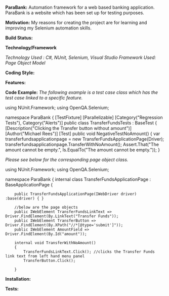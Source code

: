 **ParaBank:**
Automation framework for a web based banking application. ParaBank is a website which has been set up for testing purposes.

**Motivation:**
My reasons for creating the project are for learning and improving my Selenium automation skills.

**Build Status:**

**Technology/Framework**

*Technology Used : C#, NUnit, Selenium, Visual Studio*
*Framework Used: Page Object Model*

**Coding Style:**

**Features:** 

**Code Example:**
*The following example is a test case class which has the test case linked to a specific feature.*

using NUnit.Framework;
using OpenQA.Selenium;

namespace ParaBank
{
    [TestFixture]
    [Parallelizable]
    [Category("Regression Tests"), Category("Alerts")]
    public class TransferFundsTests : BaseTest
    {
        [Description("Clicking the Transfer button without amount")]
        [Author("Michael Rees")]
        [Test]
        public void NegativeTestNoAmount()
        {
            var transferfundsapplicationpage = new TransferFundsApplicationPage(Driver);
            transferfundsapplicationpage.TransferWithNoAmount();
            Assert.That("The amount cannot be empty.", Is.EqualTo("The amount cannot be empty."));
        }

*Please see below for the corresponding page object class.*

using NUnit.Framework;
using OpenQA.Selenium;

namespace ParaBank
{
    internal class TransferFundsApplicationPage : BaseApplicationPage
    {
       

        public TransferFundsApplicationPage(IWebDriver driver) :base(driver) { }

        //below are the page objects
        public IWebElement TransferFundsLinkText => Driver.FindElement(By.LinkText("Transfer Funds"));
        public IWebElement TransferButton => Driver.FindElement(By.XPath("//*[@type='submit']"));
        public IWebElement AmountField => Driver.FindElement(By.Id("amount"));

        internal void TransferWithNoAmount()
        {
            TransferFundsLinkText.Click(); //clicks the Transfer Funds link text from left hand menu panel
            TransferButton.Click();

        }

**Installation:**

**Tests:**







